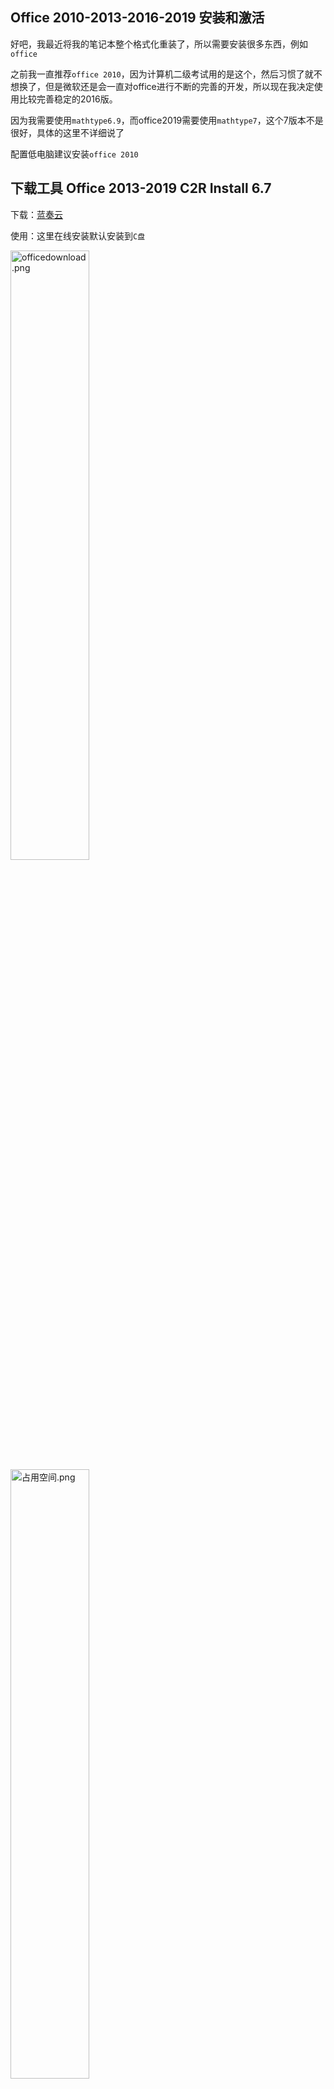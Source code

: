 ## Office 2010-2013-2016-2019 安装和激活

好吧，我最近将我的笔记本整个格式化重装了，所以需要安装很多东西，例如`office`

之前我一直推荐`office 2010`，因为计算机二级考试用的是这个，然后习惯了就不想换了，但是微软还是会一直对office进行不断的完善的开发，所以现在我决定使用比较完善稳定的2016版。

因为我需要使用`mathtype6.9`，而office2019需要使用`mathtype7`，这个7版本不是很好，具体的这里不详细说了

配置低电脑建议安装`office 2010`



## 下载工具 Office 2013-2019 C2R Install 6.7

下载：[蓝奏云](http://t.cn/AiKrJayS)

使用：这里在线安装默认安装到`C盘`

<img src="https://i.loli.net/2019/05/31/5cf09e673f43c21562.png" alt="officedownload.png" title="officedownload.png" height="50%" width="50%"/>

<img src="https://i.loli.net/2019/05/31/5cf0a08435f5c18119.png" alt="占用空间.png" title="占用空间.png" height="50%" width="50%"/>



## 激活

我这里使用上面下载工具自带的激活功能貌似不太好用，出现了激活失败的情况。

所以这里我换用其他的激活办法

工具下载：[蓝奏云](https://www.lanzous.com/b756013/ )
密码:`ac2w`

这个工具也可以激活Windows10

使用：

<img src="https://i.loli.net/2019/05/31/5cf0a2b5d281425178.png" alt="激活.png" title="激活.png" height="50%" width="50%"/>





## Office 2010

这里顺便提供一下`2010`版本的下载吧，再早的2003，2007就不提供了

安装包下载：[百度网盘](https://pan.baidu.com/s/1HNb2vbZg9e17Hu86piGnag)

密码：`f7nk `



激活工具下载：

1.[Office2010激活工具KMS](http://t.cn/AiKd56zf)

2.[Office2010激活工具 (万能)](http://t.cn/AiKd5xSg)



安装：双击安装包下的`setup.exe`，按照提示安装

激活：激活工具我都写了激活教程，按照里面的说明操作即可



------

大家可以收藏本文章

有其他问题下方留言